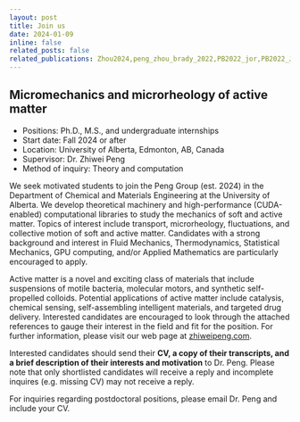 ```yaml
---
layout: post
title: Join us
date: 2024-01-09 
inline: false
related_posts: false
related_publications: Zhou2024,peng_zhou_brady_2022,PB2022_jor,PB2022_JCP, PRF2020
---
```


## Micromechanics and microrheology of active matter

- Positions: Ph.D., M.S., and undergraduate internships
- Start date: Fall 2024 or after
- Location: University of Alberta, Edmonton, AB, Canada
- Supervisor: Dr. Zhiwei Peng 
- Method of inquiry: Theory and computation



We seek motivated students to join the Peng Group (est. 2024) in the Department of Chemical and Materials Engineering at the University of Alberta. We develop theoretical machinery and high-performance (CUDA-enabled) computational libraries to study the mechanics of soft and active matter. Topics of interest include transport, microrheology, fluctuations, and collective motion of soft and active matter. Candidates with a strong background and interest in Fluid Mechanics, Thermodynamics, Statistical Mechanics, GPU computing, and/or Applied Mathematics are particularly encouraged to apply.

Active matter is a novel and exciting class of materials that include suspensions of motile bacteria, molecular motors, and synthetic self-propelled colloids. Potential applications of active matter include catalysis, chemical sensing, self-assembling intelligent materials, and targeted drug delivery.  Interested candidates are encouraged to look through the attached references to gauge their interest in the field and fit for the position. For further information, please visit our web page at [zhiweipeng.com](https://zhiweipeng.com/).

Interested candidates should send their **CV, a copy of their transcripts, and a brief description of their interests and motivation** to Dr. Peng. Please note that only shortlisted candidates will receive a reply and incomplete inquires (e.g. missing CV) may not receive a reply. 

For inquiries regarding postdoctoral positions, please email Dr. Peng and include your CV. 


<!-- Applications for the M.S. and Ph.D. programs must be made through the [Faculty of Graduate Studies and Research](https://www.ualberta.ca/graduate-studies/prospective-students/apply-for-admission/index.html) at UAlberta. -->

